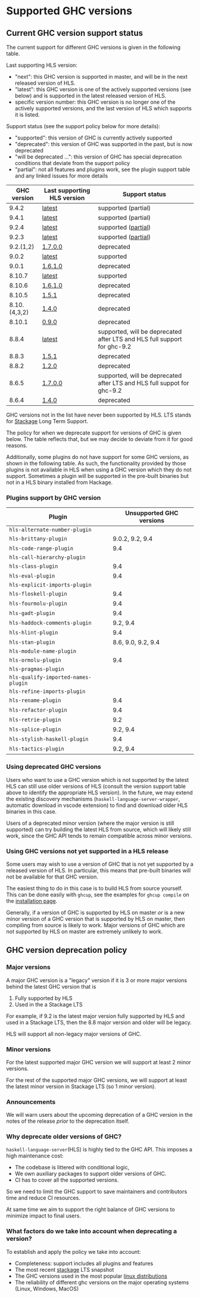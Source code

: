 # Supported GHC versions

## Current GHC version support status

The current support for different GHC versions is given in the following table.

Last supporting HLS version:
- "next": this GHC version is supported in master, and will be in the next released version of HLS.
- "latest": this GHC version is one of the actively supported versions (see below) and is supported in the latest released version of HLS.
- specific version number: this GHC version is no longer one of the actively supported versions, and the last version of HLS which supports it is listed.

Support status (see the support policy below for more details):
- "supported": this version of GHC is currently actively supported
- "deprecated": this version of GHC was supported in the past, but is now deprecated
- "will be deprecated ...": this version of GHC has special deprecation conditions that deviate from the support policy
- "partial": not all features and plugins work, see the plugin support table and any linked issues for more details

| GHC version  | Last supporting HLS version                                                                                                                              | Support status                                                                         |
| ------------ | -------------------------------------------------------------------------------------------------------------------------------------------------------- | -------------------------------------------------------------------------------------- |
| 9.4.2        | [latest](https://github.com/haskell/haskell-language-server/releases/latest)                                                                             | supported (partial)                                                                    |
| 9.4.1        | [latest](https://github.com/haskell/haskell-language-server/releases/latest)                                                                             | supported (partial)                                                                    |
| 9.2.4        | [latest](https://github.com/haskell/haskell-language-server/releases/latest)                                                                             | supported ([partial](https://github.com/haskell/haskell-language-server/issues/2982))  |
| 9.2.3        | [latest](https://github.com/haskell/haskell-language-server/releases/latest)                                                                             | supported ([partial](https://github.com/haskell/haskell-language-server/issues/2982))  |
| 9.2.(1,2)    | [1.7.0.0](https://github.com/haskell/haskell-language-server/releases/tag/1.7.0.0)                                                                       | deprecated                                                                             |
| 9.0.2        | [latest](https://github.com/haskell/haskell-language-server/releases/latest)                                                                             | supported                                                                              |
| 9.0.1        | [1.6.1.0](https://github.com/haskell/haskell-language-server/releases/tag/1.6.1.0)                                                                       | deprecated                                                                             |
| 8.10.7       | [latest](https://github.com/haskell/haskell-language-server/releases/latest)                                                                             | supported                                                                              |
| 8.10.6       | [1.6.1.0](https://github.com/haskell/haskell-language-server/releases/tag/1.6.1.0)                                                                       | deprecated                                                                             |
| 8.10.5       | [1.5.1](https://github.com/haskell/haskell-language-server/releases/tag/1.5.1)                                                                           | deprecated                                                                             |
| 8.10.(4,3,2) | [1.4.0](https://github.com/haskell/haskell-language-server/releases/tag/1.4.0)                                                                           | deprecated                                                                             |
| 8.10.1       | [0.9.0](https://github.com/haskell/haskell-language-server/releases/tag/0.9.0)                                                                           | deprecated                                                                             |
| 8.8.4        | [latest](https://github.com/haskell/haskell-language-server/releases/latest)                                                                             | supported, will be deprecated after LTS and HLS full support for ghc-9.2               |
| 8.8.3        | [1.5.1](https://github.com/haskell/haskell-language-server/releases/1.5.1)                                                                               | deprecated                                                                             |
| 8.8.2        | [1.2.0](https://github.com/haskell/haskell-language-server/releases/tag/1.2.0)                                                                           | deprecated                                                                             |
| 8.6.5        | [1.7.0.0](https://github.com/haskell/haskell-language-server/releases/tag/1.7.0.0)                                                                          | supported, will be deprecated after LTS and HLS full suppot for ghc-9.2                |
| 8.6.4        | [1.4.0](https://github.com/haskell/haskell-language-server/releases/tag/1.4.0)                                                                           | deprecated                                                                             |


GHC versions not in the list have never been supported by HLS. LTS stands for [Stackage](https://www.stackage.org/) Long Term Support.

The policy for when we deprecate support for versions of GHC is given below. The table reflects that, but we may decide to deviate from it for good reasons.

Additionally, some plugins do not have support for some GHC versions, as shown in the following table.
As such, the functionality provided by those plugins is not available in HLS when using a GHC version which they do not support.
Sometimes a plugin will be supported in the pre-built binaries but not in a HLS binary installed from Hackage.

### Plugins support by GHC version

| Plugin                              | Unsupported GHC versions |
|-------------------------------------|--------------------------|
| `hls-alternate-number-plugin`       |                          |
| `hls-brittany-plugin`               | 9.0.2, 9.2, 9.4          |
| `hls-code-range-plugin`             | 9.4                      |
| `hls-call-hierarchy-plugin`         |                          |
| `hls-class-plugin`                  | 9.4                      |
| `hls-eval-plugin`                   | 9.4                      |
| `hls-explicit-imports-plugin`       |                          |
| `hls-floskell-plugin`               | 9.4                      |
| `hls-fourmolu-plugin`               | 9.4                      |
| `hls-gadt-plugin`                   | 9.4                      |
| `hls-haddock-comments-plugin`       | 9.2, 9.4                 |
| `hls-hlint-plugin`                  | 9.4                      |
| `hls-stan-plugin`                   | 8.6, 9.0, 9.2, 9.4       |
| `hls-module-name-plugin`            |                          |
| `hls-ormolu-plugin`                 | 9.4                      |
| `hls-pragmas-plugin`                |                          |
| `hls-qualify-imported-names-plugin` |                          |
| `hls-refine-imports-plugin`         |                          |
| `hls-rename-plugin`                 | 9.4                      |
| `hls-refactor-plugin`               | 9.4                      |
| `hls-retrie-plugin`                 | 9.2                      |
| `hls-splice-plugin`                 | 9.2, 9.4                 |
| `hls-stylish-haskell-plugin`        | 9.4                      |
| `hls-tactics-plugin`                | 9.2, 9.4                 |

### Using deprecated GHC versions

Users who want to use a GHC version which is not supported by the latest HLS can still use older versions of HLS (consult the version support table above to identify the appropriate HLS version).
In the future, we may extend the existing discovery mechanisms (`haskell-language-server-wrapper`, automatic download in vscode extension) to find and download older HLS binaries in this case.

Users of a deprecated minor version (where the major version is still supported) can try building the latest HLS from source, which will likely still work, since the GHC API tends to remain compatible across minor versions.

### Using GHC versions not yet supported in a HLS release

Some users may wish to use a version of GHC that is not yet supported by a released version of HLS.
In particular, this means that pre-built binaries will not be available for that GHC version.

The easiest thing to do in this case is to build HLS from source yourself.
This can be done easily with `ghcup`, see the examples for `ghcup compile` on the [installation page](./installation.md).

Generally, if a version of GHC is supported by HLS on master _or_ is a new minor version of a GHC version that is supported by HLS on master, then compiling from source is likely to work.
Major versions of GHC which are not supported by HLS on master are extremely unlikely to work.

## GHC version deprecation policy

### Major versions

A major GHC version is a "legacy" version if it is 3 or more major versions behind the latest GHC version that is

1. Fully supported by HLS
2. Used in the a Stackage LTS

For example, if 9.2 is the latest major version fully supported by HLS and used in a Stackage LTS, then the 8.8 major version and older will be legacy.

HLS will support all non-legacy major versions of GHC.

### Minor versions

For the latest supported major GHC version we will support at least 2 minor versions.

For the rest of the supported major GHC versions, we will support at least the latest minor version in Stackage LTS (so 1 minor version).

### Announcements

We will warn users about the upcoming deprecation of a GHC version in the notes of the release *prior* to the deprecation itself.

### Why deprecate older versions of GHC?

`haskell-language-server`(HLS) is highly tied to the GHC API. This imposes a high maintenance cost:

- The codebase is littered with conditional logic,
- We own auxiliary packages to support older versions of GHC.
- CI has to cover all the supported versions.

So we need to limit the GHC support to save maintainers and contributors time and reduce CI resources.

At same time we aim to support the right balance of GHC versions to minimize impact to final users.

### What factors do we take into account when deprecating a version?

To establish and apply the policy we take into account:

- Completeness: support includes all plugins and features
- The most recent [stackage](https://www.stackage.org/) LTS snapshot
- The GHC versions used in the most popular [linux distributions](https://repology.org/project/ghc/versions)
- The reliability of different ghc versions on the major operating systems (Linux, Windows, MacOS)
